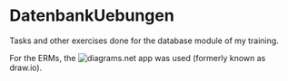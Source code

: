 # DatenbankUebungen
Tasks and other exercises done for the database module of my training.

For the ERMs, the ![diagrams.net](https://www.diagrams.net/) app was used (formerly known as draw.io).
